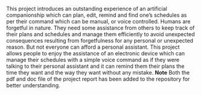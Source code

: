 This project introduces an outstanding experience of an artificial companionship which can plan, edit, remind and find one’s schedules as per their command which can be manual, or voice controlled. Humans are forgetful in nature. They need some assistance from others to keep track of their plans and schedules and manage them efficiently to avoid unexpected consequences resulting from forgetfulness for any personal or unexpected reason. But not everyone can afford a personal assistant. This project allows people to enjoy the assistance of an electronic device which can manage their schedules with a simple voice command as if they were talking to their personal assistant and it can remind them their plans the time they want and the way they want without any mistake.
**Note** Both the pdf and doc file of the project report has been added to the repository for better understanding.
